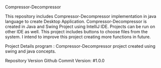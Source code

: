 Compressor-Decompressor

This repository includes Compressor-Decompressor implementation in java language to create Desktop Application. Compressor-Decompressor is created in Java and Swing Project using IntelliJ IDE. Projects can be run on other IDE as well. This project includes buttons to choose files from the system. I intend to improve this project creating more functions in future.

Project Details
program : Compressor-Decompressor project created using swing and java concepts.

Repository Version
Github Commit Version: #1.0.0
